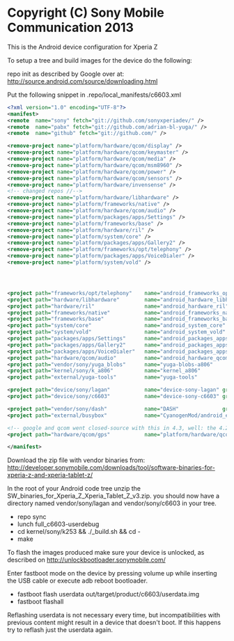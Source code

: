 Copyright (C) Sony Mobile Communication 2013
============================================

This is the Android device configuration for Xperia Z

To setup a tree and build images for the device do the following:

repo init as described by Google over at:
http://source.android.com/source/downloading.html

Put the following snippet in .repo/local_manifests/c6603.xml

```xml
<?xml version="1.0" encoding="UTF-8"?>
<manifest>
<remote  name="sony" fetch="git://github.com/sonyxperiadev/" />
<remote  name="pabx" fetch="git://github.com/adrian-bl-yuga/" />
<remote  name="github" fetch="git://github.com/" />

<remove-project name="platform/hardware/qcom/display" />
<remove-project name="platform/hardware/qcom/keymaster" />
<remove-project name="platform/hardware/qcom/media" />
<remove-project name="platform/hardware/qcom/msm8960" />
<remove-project name="platform/hardware/qcom/power" />
<remove-project name="platform/hardware/qcom/sensors" />
<remove-project name="platform/hardware/invensense" />
<!-- changed repos //-->
<remove-project name="platform/hardware/libhardware" />
<remove-project name="platform/frameworks/native" />
<remove-project name="platform/hardware/qcom/audio" />
<remove-project name="platform/packages/apps/Settings" />
<remove-project name="platform/frameworks/base" />
<remove-project name="platform/hardware/ril" />
<remove-project name="platform/system/core" />
<remove-project name="platform/packages/apps/Gallery2" />
<remove-project name="platform/frameworks/opt/telephony" />
<remove-project name="platform/packages/apps/VoiceDialer" />
<remove-project name="platform/system/vold" />




<project path="frameworks/opt/telephony"    name="android_frameworks_opt_telephony" remote="pabx" revision="jb43" />
<project path="hardware/libhardware"        name="android_hardware_libhardware"   remote="pabx" revision="jb43" />
<project path="hardware/ril"                name="android_hardware_ril"           remote="pabx" revision="jb43" />
<project path="frameworks/native"           name="android_frameworks_native"      remote="pabx" revision="jb43" />
<project path="frameworks/base"             name="android_frameworks_base"        remote="pabx" revision="jb43" />
<project path="system/core"                 name="android_system_core"            remote="pabx" revision="jb43" />
<project path="system/vold"                 name="android_system_vold"            remote="pabx" revision="jb43" />
<project path="packages/apps/Settings"      name="android_packages_apps_Settings" remote="pabx" revision="jb43" />
<project path="packages/apps/Gallery2"      name="android_packages_apps_Gallery2" remote="pabx" revision="jb43" />
<project path="packages/apps/VoiceDialer"   name="android_packages_apps_VoiceDialer" remote="pabx" revision="jb43" />
<project path="hardware/qcom/audio"         name="android_hardware_qcom_audio"    remote="pabx" revision="jb43" />
<project path="vendor/sony/yuga_blobs"      name="yuga-blobs-a806"                remote="pabx" revision="master" />
<project path="kernel/sony/k_a806"          name="kernel_a806"                    remote="pabx" revision="jb42" />
<project path="external/yuga-tools"         name="yuga-tools"                     remote="pabx" revision="master" />

<project path="device/sony/lagan"           name="device-sony-lagan" groups="device" remote="pabx" revision="jb43" />
<project path="device/sony/c6603"           name="device-sony-c6603" groups="device" remote="pabx" revision="jb43" />

<project path="vendor/sony/dash"            name="DASH"              groups="device" remote="pabx" revision="jb43" />
<project path="external/busybox"            name="CyanogenMod/android_external_busybox" remote="github" revision="cm-10.2" />

<!-- google and qcom went closed-source with this in 4.3, well: the 4.2 release is good enough for us //-->
<project path="hardware/qcom/gps"           name="platform/hardware/qcom/gps" revision="refs/tags/android-4.2.2_r1.2" />

</manifest>
```

Download the zip file with vendor binaries from:
http://developer.sonymobile.com/downloads/tool/software-binaries-for-xperia-z-and-xperia-tablet-z/

In the root of your Android code tree unzip the SW_binaries_for_Xperia_Z_Xperia_Tablet_Z_v3.zip.
you should now have a directory named vendor/sony/lagan and vendor/sony/c6603 in your tree.

* repo sync
* lunch full_c6603-userdebug
* cd kernel/sony/k253 && ./_build.sh && cd -
* make

To flash the images produced make sure your device is unlocked, as described on
http://unlockbootloader.sonymobile.com/

Enter fastboot mode on the device by pressing volume up while inserting the USB
cable or execute adb reboot bootloader.

* fastboot flash userdata out/target/product/c6603/userdata.img
* fastboot flashall

Reflashing userdata is not necessary every time, but incompatibilities with
previous content might result in a device that doesn't boot. If this happens
try to reflash just the userdata again.
